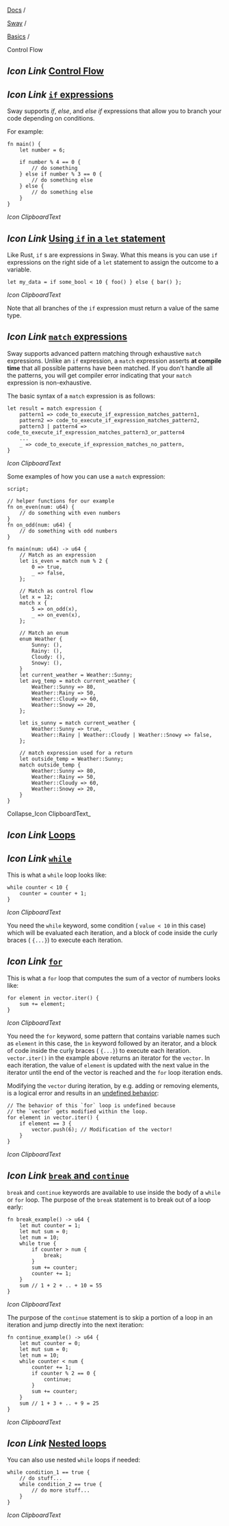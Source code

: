 [Docs](https://docs.fuel.network/) /

[Sway](https://docs.fuel.network/docs/sway/) /

[Basics](https://docs.fuel.network/docs/sway/basics/) /

Control Flow

## _Icon Link_ [Control Flow](https://docs.fuel.network/docs/sway/basics/control_flow/\#control-flow)

## _Icon Link_ [`if` expressions](https://docs.fuel.network/docs/sway/basics/control_flow/\#if-expressions)

Sway supports _if_, _else_, and _else if_ expressions that allow you to branch your code depending on conditions.

For example:

```fuel_Box fuel_Box-idXKMmm-css
fn main() {
    let number = 6;

    if number % 4 == 0 {
        // do something
    } else if number % 3 == 0 {
        // do something else
    } else {
        // do something else
    }
}
```

_Icon ClipboardText_

## _Icon Link_ [Using `if` in a `let` statement](https://docs.fuel.network/docs/sway/basics/control_flow/\#using-if-in-a-let-statement)

Like Rust, `if` s are expressions in Sway. What this means is you can use `if` expressions on the right side of a `let` statement to assign the outcome to a variable.

```fuel_Box fuel_Box-idXKMmm-css
let my_data = if some_bool < 10 { foo() } else { bar() };
```

_Icon ClipboardText_

Note that all branches of the `if` expression must return a value of the same type.

## _Icon Link_ [`match` expressions](https://docs.fuel.network/docs/sway/basics/control_flow/\#match-expressions)

Sway supports advanced pattern matching through exhaustive `match` expressions. Unlike an `if` expression, a `match` expression asserts **at compile time** that all possible patterns have been matched. If you don't handle all the patterns, you will get compiler error indicating that your `match` expression is non-exhaustive.

The basic syntax of a `match` expression is as follows:

```fuel_Box fuel_Box-idXKMmm-css
let result = match expression {
    pattern1 => code_to_execute_if_expression_matches_pattern1,
    pattern2 => code_to_execute_if_expression_matches_pattern2,
    pattern3 | pattern4 => code_to_execute_if_expression_matches_pattern3_or_pattern4
    ...
    _ => code_to_execute_if_expression_matches_no_pattern,
}
```

_Icon ClipboardText_

Some examples of how you can use a `match` expression:

```fuel_Box fuel_Box-idXKMmm-css
script;

// helper functions for our example
fn on_even(num: u64) {
    // do something with even numbers
}
fn on_odd(num: u64) {
    // do something with odd numbers
}

fn main(num: u64) -> u64 {
    // Match as an expression
    let is_even = match num % 2 {
        0 => true,
        _ => false,
    };

    // Match as control flow
    let x = 12;
    match x {
        5 => on_odd(x),
        _ => on_even(x),
    };

    // Match an enum
    enum Weather {
        Sunny: (),
        Rainy: (),
        Cloudy: (),
        Snowy: (),
    }
    let current_weather = Weather::Sunny;
    let avg_temp = match current_weather {
        Weather::Sunny => 80,
        Weather::Rainy => 50,
        Weather::Cloudy => 60,
        Weather::Snowy => 20,
    };

    let is_sunny = match current_weather {
        Weather::Sunny => true,
        Weather::Rainy | Weather::Cloudy | Weather::Snowy => false,
    };

    // match expression used for a return
    let outside_temp = Weather::Sunny;
    match outside_temp {
        Weather::Sunny => 80,
        Weather::Rainy => 50,
        Weather::Cloudy => 60,
        Weather::Snowy => 20,
    }
}

```

Collapse_Icon ClipboardText_

## _Icon Link_ [Loops](https://docs.fuel.network/docs/sway/basics/control_flow/\#loops)

## _Icon Link_ [`while`](https://docs.fuel.network/docs/sway/basics/control_flow/\#while)

This is what a `while` loop looks like:

```fuel_Box fuel_Box-idXKMmm-css
while counter < 10 {
    counter = counter + 1;
}
```

_Icon ClipboardText_

You need the `while` keyword, some condition ( `value < 10` in this case) which will be evaluated each iteration, and a block of code inside the curly braces ( `{...}`) to execute each iteration.

## _Icon Link_ [`for`](https://docs.fuel.network/docs/sway/basics/control_flow/\#for)

This is what a `for` loop that computes the sum of a vector of numbers looks like:

```fuel_Box fuel_Box-idXKMmm-css
for element in vector.iter() {
    sum += element;
}
```

_Icon ClipboardText_

You need the `for` keyword, some pattern that contains variable names such as `element` in this case, the `ìn` keyword followed by an iterator, and a block of code inside the curly braces ( `{...}`) to execute each iteration. `vector.iter()` in the example above returns an iterator for the `vector`. In each iteration, the value of `element` is updated with the next value in the iterator until the end of the vector is reached and the `for` loop iteration ends.

Modifying the `vector` during iteration, by e.g. adding or removing elements, is a logical error and results in an [undefined behavior](https://docs.fuel.network/docs/sway/reference/undefined_behavior/):

```fuel_Box fuel_Box-idXKMmm-css
// The behavior of this `for` loop is undefined because
// the `vector` gets modified within the loop.
for element in vector.iter() {
    if element == 3 {
        vector.push(6); // Modification of the vector!
    }
}
```

_Icon ClipboardText_

## _Icon Link_ [`break` and `continue`](https://docs.fuel.network/docs/sway/basics/control_flow/\#break-and-continue)

`break` and `continue` keywords are available to use inside the body of a `while` or `for` loop. The purpose of the `break` statement is to break out of a loop early:

```fuel_Box fuel_Box-idXKMmm-css
fn break_example() -> u64 {
    let mut counter = 1;
    let mut sum = 0;
    let num = 10;
    while true {
        if counter > num {
            break;
        }
        sum += counter;
        counter += 1;
    }
    sum // 1 + 2 + .. + 10 = 55
}
```

_Icon ClipboardText_

The purpose of the `continue` statement is to skip a portion of a loop in an iteration and jump directly into the next iteration:

```fuel_Box fuel_Box-idXKMmm-css
fn continue_example() -> u64 {
    let mut counter = 0;
    let mut sum = 0;
    let num = 10;
    while counter < num {
        counter += 1;
        if counter % 2 == 0 {
            continue;
        }
        sum += counter;
    }
    sum // 1 + 3 + .. + 9 = 25
}
```

_Icon ClipboardText_

## _Icon Link_ [Nested loops](https://docs.fuel.network/docs/sway/basics/control_flow/\#nested-loops)

You can also use nested `while` loops if needed:

```fuel_Box fuel_Box-idXKMmm-css
while condition_1 == true {
    // do stuff...
    while condition_2 == true {
        // do more stuff...
    }
}
```

_Icon ClipboardText_